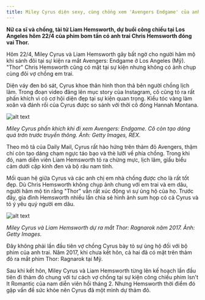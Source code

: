 ```yaml
---
title: Miley Cyrus diện sexy, cùng chồng xem 'Avengers Endgame' của anh trai
---
```


**Nữ ca sĩ và chồng, tài tử Liam Hemsworth, dự buổi công chiếu tại Los Angeles hôm 22/4 của phim bom tấn có anh trai Chris Hemsworth đóng vai Thor.**

Hôm 22/4, Miley Cyrus và Liam Hemsworth gây bất ngờ cho người hâm mộ khi sánh đôi tại sự kiện ra mắt Avengers: Endgame ở Los Angeles (Mỹ). "Thor" Chris Hemsworth cũng có mặt tại sự kiện nhưng không có ảnh chụp cùng đôi vợ chồng em trai.

Diện váy đen bó sát, Cyrus khoe thân hình thon thả bên người chồng lịch lãm. Trong đoạn video đăng lên mục story của Instagram, cô cũng tỏ ra rất phấn khích vì có cơ hội diện đẹp tại sự kiện quan trọng. Kiểu tóc vàng làm xoăn và đánh rối của Cyrus được so sánh với thời cô đóng Hannah Montana.

![alt text](https://znews-photo.zadn.vn/w660/Uploaded/oqivovbt/2019_04_23/miley_1_1.jpg)

*Miley Cyrus phấn khích khi đi xem Avengers: Endgame. Cô còn tạo dáng quá trớn trước truyền thông. Ảnh: Getty Images, REX.*

Theo mô tả của Daily Mail, Cyrus rất hào hứng trên thảm đỏ Avengers, thậm chí còn tạo dáng chạm ngực táo bạo và thè lưỡi về phía chồng. Trong khi đó, nam diễn viên Liam Hemsworth tỏ ra chừng mực, lịch lãm, giấu biểu cảm dưới cặp kính đen và bộ râu nam tính.

Mối quan hệ giữa Cyrus và các anh chị em nhà chồng được cho là rất tốt đẹp. Dù Chris Hemsworth không chụp ảnh chung với em trai và em dâu, người hâm mộ tin rằng "Thor" vẫn rất xúc động vì sự ủng hộ của họ. Trước đây, gia đình Hemsworth nhiều lần chia sẻ hình ảnh sum họp có cả Cyrus và tỏ ý yêu quý người em dâu.

![alt text](https://znews-photo.zadn.vn/w660/Uploaded/oqivovbt/2019_04_23/miley_4.jpg)

*Miley Cyrus và Liam Hemsworth dự ra mắt Thor: Ragnarok năm 2017. Ảnh: Getty Images.*

Đây không phải lần đầu tiên vợ chồng Cyrus bày tỏ sự ủng hộ đối với bộ phim của anh trai. Năm 2017, khi chưa kết hôn, cả hai đã có mặt trên thảm đỏ ra mắt phim Thor: Ragnarok tại Mỹ.

Sau khi kết hôn, Miley Cyrus và Liam Hemsworth từng lên kế hoạch lần đầu tiên đi thảm đỏ chung với tư cách vợ chồng tại sự kiện công chiếu phim Isn't It Romantic của nam diễn viên hồi tháng 2. Nhưng Hemsworth thời điểm đó gặp vấn đề sức khỏe nên Cyrus đã một mình dự thảm đỏ.